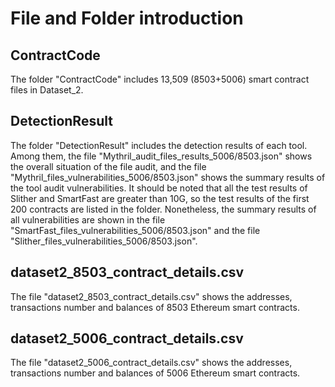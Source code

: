 # File and Folder introduction

## ContractCode
The folder "ContractCode" includes 13,509 (8503+5006) smart contract files in Dataset_2. 

## DetectionResult
The folder "DetectionResult" includes the detection results of each tool. Among them, the file "Mythril_audit_files_results_5006/8503.json" shows the overall situation of the file audit, and the file "Mythril_files_vulnerabilities_5006/8503.json" shows the summary results of the tool audit vulnerabilities. It should be noted that all the test results of Slither and SmartFast are greater than 10G, so the test results of the first 200 contracts are listed in the folder. Nonetheless, the summary results of all vulnerabilities are shown in the file "SmartFast_files_vulnerabilities_5006/8503.json" and the file "Slither_files_vulnerabilities_5006/8503.json".

## dataset2_8503_contract_details.csv
The file "dataset2_8503_contract_details.csv" shows the addresses, transactions number and balances of 8503 Ethereum smart contracts.

## dataset2_5006_contract_details.csv
The file "dataset2_5006_contract_details.csv" shows the addresses, transactions number and balances of 5006 Ethereum smart contracts.